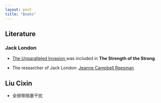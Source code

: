 ```yaml
---
layout: post
title: "Books"
---
```



## Literature

### Jack London

* [The Unparalleled Invasion ](https://en.wikipedia.org/wiki/The_Unparalleled_Invasion) was included in **The Strength of the Strong**.

* The researcher of Jack London: [Jeanne Campbell Reesman](https://colfa.utsa.edu/english/reesman.html)



## Liu Cixin

* 全频带阻塞干扰